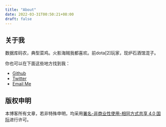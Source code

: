 ```yaml
---
title: "About"
date: 2022-03-31T00:50:21+08:00
draft: false
---
```


## 关于我
数据库码农，典型菜鸡。火影海贼我都喜欢。前dota[2]玩家，现炉石酒馆混子。

你也可以在下面这些地方找到我：
- [Github](https://github.com/justlongfei)
- [Twitter](https://twitter.com/longfei1bot)
- <a href="mailto:crlf1w@gmail.com">Email Me</a>  

## 版权申明

本博客所有文章，若非特殊申明，均采用[署名-非商业性使用-相同方式共享 4.0
国际](https://creativecommons.org/licenses/by-nc-sa/4.0/)进行许可。
